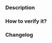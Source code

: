 <!--
Before you contribute, make sure to read our contributing guidelines:
https://github.com/ZupIT/ritchie-cli/blob/master/CONTRIBUTING.md

For more information about our contributing process, read our Contributing Guide:
https://docs.ritchiecli.io/community

Please provide the following information:
-->

### **Description**
<!-- What are the reasons for this PR? -->
<!-- What issues is this PR related to?  -->
<!-- Use #nn (nn is the issue number - e.g.: Fixes #1) -->
<!-- Use @mention (mention is the user name or group on github) to refer to or do a review in this PR -->

### **How to verify it?**
<!-- Add a description, images/gifs that can help to verify-->

### **Changelog**
<!-- Add a one-line summary to describe your changes in this Pull Request -->
